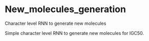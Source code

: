 # New_molecules_generation
Character level RNN to generate new molecules

Simple character level RNN to generate new molecules for IGC50.

